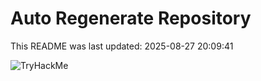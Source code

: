 # Auto Regenerate Repository

This README was last updated: 2025-08-27 20:09:41

 ![TryHackMe](https://tryhackme.com/badge/533634)